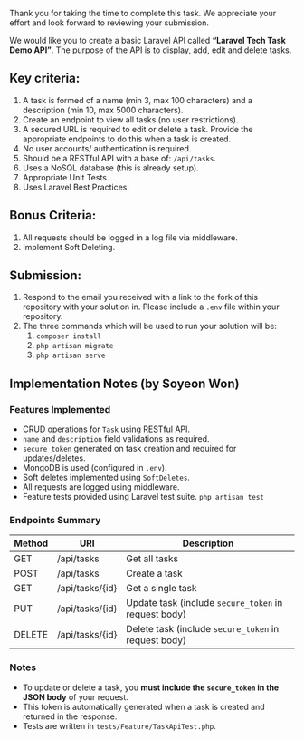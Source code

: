 Thank you for taking the time to complete this task. We appreciate your effort and look forward to reviewing your submission.

We would like you to create a basic Laravel API called **“Laravel Tech Task Demo API”**. The purpose of the API is to display, add, edit and delete tasks.

## Key criteria:

1. A task is formed of a name (min 3, max 100 characters) and a description (min 10, max 5000 characters).
2. Create an endpoint to view all tasks (no user restrictions).
3. A secured URL is required to edit or delete a task. Provide the appropriate endpoints to do this when a task is created.
4. No user accounts/ authentication is required.
5. Should be a RESTful API with a base of: `/api/tasks`.
6. Uses a NoSQL database (this is already setup).
7. Appropriate Unit Tests.
8. Uses Laravel Best Practices.

## Bonus Criteria:

1. All requests should be logged in a log file via middleware.
2. Implement Soft Deleting.

## Submission:

1. Respond to the email you received with a link to the fork of this repository with your solution in. Please include a `.env` file within your repository.
2. The three commands which will be used to run your solution will be:
    1. `composer install`
    2. `php artisan migrate`
    3. `php artisan serve`

## Implementation Notes (by Soyeon Won)

### Features Implemented

-   CRUD operations for `Task` using RESTful API.
-   `name` and `description` field validations as required.
-   `secure_token` generated on task creation and required for updates/deletes.
-   MongoDB is used (configured in `.env`).
-   Soft deletes implemented using `SoftDeletes`.
-   All requests are logged using middleware.
-   Feature tests provided using Laravel test suite. `php artisan test`

### Endpoints Summary

| Method | URI             | Description                                          |
| ------ | --------------- | ---------------------------------------------------- |
| GET    | /api/tasks      | Get all tasks                                        |
| POST   | /api/tasks      | Create a task                                        |
| GET    | /api/tasks/{id} | Get a single task                                    |
| PUT    | /api/tasks/{id} | Update task (include `secure_token` in request body) |
| DELETE | /api/tasks/{id} | Delete task (include `secure_token` in request body) |

### Notes

-   To update or delete a task, you **must include the `secure_token` in the JSON body** of your request.
-   This token is automatically generated when a task is created and returned in the response.
-   Tests are written in `tests/Feature/TaskApiTest.php`.
